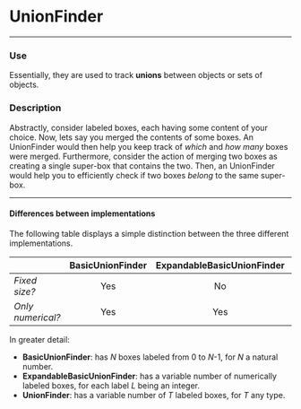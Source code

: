 # UnionFinder

------------

### Use
Essentially, they are used to track **unions** between objects or sets of objects.

### Description
Abstractly, consider labeled boxes, each having some content of your choice. Now, lets say you merged the contents of some boxes. An UnionFinder would then help you keep track of *which* and *how many* boxes were merged. Furthermore, consider the action of merging two boxes as creating a single super-box that contains the two. Then, an UnionFinder would help you to efficiently check if two boxes *belong* to the same super-box.

------------

#### Differences between implementations
The following table displays a simple distinction between the three different implementations.

| | BasicUnionFinder  | ExpandableBasicUnionFinder  | UnionFinder  |
|---|:-:|:-:|:-:|
| *Fixed size?*  | Yes | No | No |
| *Only numerical?* | Yes | Yes | No |

In greater detail:
- **BasicUnionFinder**: has *N* boxes labeled from 0 to *N*-1, for *N* a natural number.
- **ExpandableBasicUnionFinder**: has a variable number of numerically labeled boxes, for each label *L* being an integer.
- **UnionFinder**: has a variable number of *T* labeled boxes, for *T* any type.